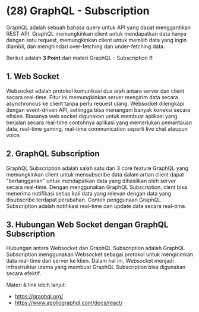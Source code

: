 # **(28) GraphQL - Subscription**

GraphQL adalah sebuah bahasa query untuk API yang dapat menggantikan REST API. GraphQL memungkinkan client untuk mendapatkan data hanya dengan satu request, memungkinkan client untuk memilih data yang ingin diambil, dan menghindari over-fetching dan under-fetching data.

Berikut adalah **3 Point** dari materi GraphQL - Subscription **‼️**

## **1. Web Socket**

Websocket adalah protokol komunikasi dua arah antara server dan client secara real-time. Fitur ini memungkinkan server mengirim data secara asynchronous ke client tanpa perlu request ulang. Websocket dilengkapi dengan event-driven API, sehingga bisa menangani banyak koneksi secara efisien. Biasanya web socket digunakan untuk membuat aplikasi yang berjalan secara real-time contohnya aplikasi yang memerlukan pemantauan data, real-time gaming, real-time communication seperti live chat ataupun voice.

## **2. GraphQL Subscription**

GraphQL Subscription adalah salah satu dari 3 core feature GraphQL yang memungkinkan client untuk mensubscribe data dalam artian client dapat "berlangganan" untuk mendapatkan data yang dihasilkan oleh server secara real-time. Dengan menggunakan GraphQL Subscription, clent bisa menerima notifikasi setiap kali data yang relevan dengan data yang disubscribe terdapat perubahan. Contoh penggunaan GraphQL Subscription adalah notifikasi real-time dan update data secara real-time.

## **3. Hubungan Web Socket dengan GraphQL Subscription**

Hubungan antara Websocket dan GraphQL Subscription adalah GraphQL Subscription menggunakan Websocket sebagai protokol untuk mengirimkan data real-time dari server ke klien. Dalam hal ini, Websocket menjadi infrastruktur utama yang membuat GraphQL Subscription bisa digunakan secara efektif.

Materi & link lebih lanjut:

- https://graphql.org/
- https://www.apollographql.com/docs/react/
